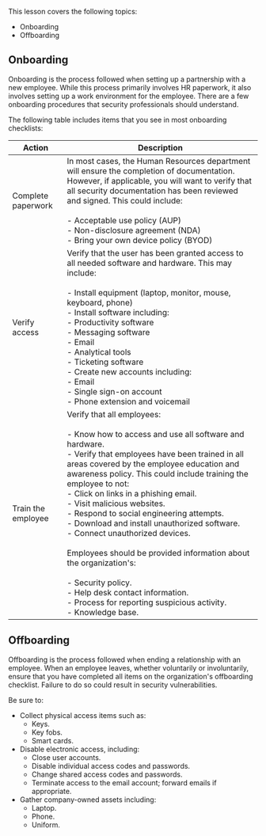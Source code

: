This lesson covers the following topics:

- Onboarding
- Offboarding

## Onboarding

Onboarding is the process followed when setting up a partnership with a new employee. While this process primarily involves HR paperwork, it also involves setting up a work environment for the employee. There are a few onboarding procedures that security professionals should understand.

The following table includes items that you see in most onboarding checklists:

|Action|Description|
|---|---|
|Complete paperwork|In most cases, the Human Resources department will ensure the completion of documentation. However, if applicable, you will want to verify that all security documentation has been reviewed and signed. This could include:<br><br>- Acceptable use policy (AUP)<br>- Non-disclosure agreement (NDA)<br>- Bring your own device policy (BYOD)|
|Verify access|Verify that the user has been granted access to all needed software and hardware. This may include:<br><br>- Install equipment (laptop, monitor, mouse, keyboard, phone)<br>- Install software including:<br>    - Productivity software<br>    - Messaging software<br>    - Email<br>    - Analytical tools<br>    - Ticketing software<br>- Create new accounts including:<br>    - Email<br>    - Single sign-on account<br>    - Phone extension and voicemail|
|Train the employee|Verify that all employees:<br><br>- Know how to access and use all software and hardware.<br>- Verify that employees have been trained in all areas covered by the employee education and awareness policy. This could include training the employee to not:<br>    - Click on links in a phishing email.<br>    - Visit malicious websites.<br>    - Respond to social engineering attempts.<br>    - Download and install unauthorized software.<br>    - Connect unauthorized devices.<br><br>Employees should be provided information about the organization's:<br><br>- Security policy.<br>- Help desk contact information.<br>- Process for reporting suspicious activity.<br>- Knowledge base.|

## Offboarding

Offboarding is the process followed when ending a relationship with an employee. When an employee leaves, whether voluntarily or involuntarily, ensure that you have completed all items on the organization's offboarding checklist. Failure to do so could result in security vulnerabilities.

Be sure to:

- Collect physical access items such as:
    - Keys.
    - Key fobs.
    - Smart cards.
- Disable electronic access, including:
    - Close user accounts.
    - Disable individual access codes and passwords.
    - Change shared access codes and passwords.
    - Terminate access to the email account; forward emails if appropriate.
- Gather company-owned assets including:
    - Laptop.
    - Phone.
    - Uniform.